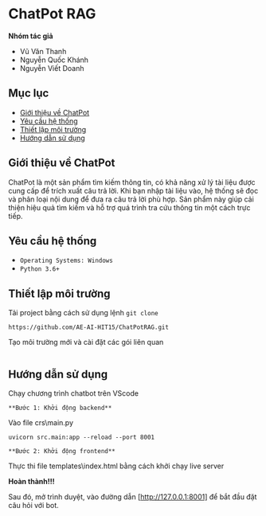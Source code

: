 # ChatPot RAG

**Nhóm tác giả**
- Vũ Văn Thanh
- Nguyễn Quốc Khánh
- Nguyễn Viết Doanh

## Mục lục

* [Giới thiệu về ChatPot](#Giới-thiệu-về-ChatPot)
* [Yêu cầu hệ thống](#yêu-cầu-hệ-thống)
* [Thiết lập môi trường](#thiết-lập-môi-trường)
* [Hướng dẫn sử dụng](#hướng-dẫn-sử-dụng)

## Giới thiệu về ChatPot 

ChatPot là một sản phẩm tìm kiếm thông tin, có khả năng xử lý tài liệu được cung cấp để trích xuất câu trả lời. Khi bạn nhập tài liệu vào, hệ thống sẽ đọc và phân loại nội dung để đưa ra câu trả lời phù hợp. Sản phẩm này giúp cải thiện hiệu quả tìm kiếm và hỗ trợ quá trình tra cứu thông tin một cách trực tiếp.

## Yêu cầu hệ thống

* `Operating Systems: Windows`
* `Python 3.6+`

## Thiết lập môi trường

Tải project bằng cách sử dụng lệnh `git clone`

```
https://github.com/AE-AI-HIT15/ChatPotRAG.git
```

Tạo môi trường mới và cài đặt các gói liên quan

```
```

## Hướng dẫn sử dụng

Chạy chương trình chatbot trên VScode

`**Bước 1: Khởi động backend**`

Vào file crs\main.py

```
uvicorn src.main:app --reload --port 8001
```

`**Bước 2: Khởi động frontend**`

Thực thi file templates\index.html bằng cách khởi chạy live server

**Hoàn thành!!!**

Sau đó, mở trình duyệt, vào đường dẫn [http://127.0.0.1:8001] để bắt đầu đặt câu hỏi với bot.
